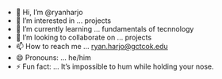 - 👋 Hi, I’m @ryanharjo
- 👀 I’m interested in ... projects
- 🌱 I’m currently learning ... fundamentals of tecnnology
- 💞️ I’m looking to collaborate on ... projects
- 📫 How to reach me ... ryan.harjo@gctcok.edu
- 😄 Pronouns: ... he/him
- ⚡ Fun fact: ... It’s impossible to hum while holding your nose.

<!---
ryanharjo/ryanharjo is a ✨ special ✨ repository because its `README.md` (this file) appears on your GitHub profile.
You can click the Preview link to take a look at your changes.
--->
